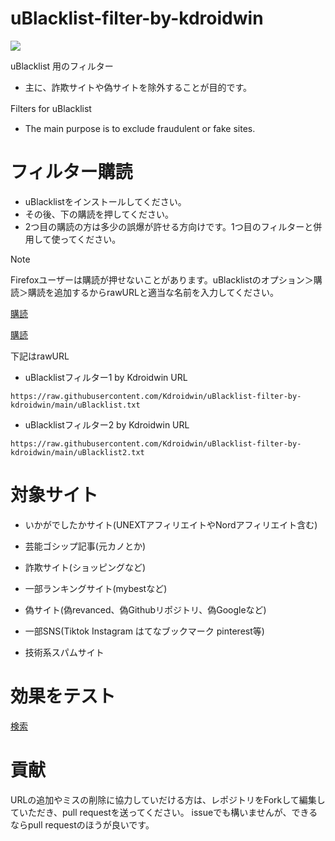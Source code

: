 # uBlacklist-filter-by-kdroidwin

<a alt="MIT License" href="https://kawakawaritsuki.mit-license.org/">
  <img src="https://img.shields.io/badge/license-MIT-blue.svg">
</a>


uBlacklist 用のフィルター　
- 主に、詐欺サイトや偽サイトを除外することが目的です。

Filters for uBlacklist　
- The main purpose is to exclude fraudulent or fake sites.

# フィルター購読

- uBlacklistをインストールしてください。
- その後、下の購読を押してください。
- 2つ目の購読の方は多少の誤爆が許せる方向けです。1つ目のフィルターと併用して使ってください。

> [!NOTE]
>Firefoxユーザーは購読が押せないことがあります。uBlacklistのオプション＞購読＞購読を追加するからrawURLと適当な名前を入力してください。


[購読](https://iorate.github.io/ublacklist/subscribe?name=uBlacklist-filter-by-kdroidwin&url=https%3A%2F%2Fraw.githubusercontent.com/Kdroidwin/uBlacklist-filter-by-kdroidwin/main/uBlacklist.txt)

[購読](https://iorate.github.io/ublacklist/subscribe?name=uBlacklist-filter-by-kdroidwin2&url=https%3A%2F%2Fraw.githubusercontent.com/Kdroidwin/uBlacklist-filter-by-kdroidwin/main/uBlacklist2.txt)


下記はrawURL
- uBlacklistフィルター1 by Kdroidwin URL
```
https://raw.githubusercontent.com/Kdroidwin/uBlacklist-filter-by-kdroidwin/main/uBlacklist.txt
```

- uBlacklistフィルター2 by Kdroidwin URL
```
https://raw.githubusercontent.com/Kdroidwin/uBlacklist-filter-by-kdroidwin/main/uBlacklist2.txt
```

# 対象サイト

- いかがでしたかサイト(UNEXTアフィリエイトやNordアフィリエイト含む)

- 芸能ゴシップ記事(元カノとか)

- 詐欺サイト(ショッピングなど)

- 一部ランキングサイト(mybestなど)

- 偽サイト(偽revanced、偽Githubリポジトリ、偽Googleなど)

- 一部SNS(Tiktok Instagram はてなブックマーク pinterest等)

- 技術系スパムサイト


# 効果をテスト

[検索](https://www.google.com/search?q=%E5%85%AC%E5%BC%8F+site%3Aonline+OR+site%3Acn+OR+site%3Ashop+OR+site%3Atop+OR+site%3Asite+OR+site%3Aapp+OR+site%3Acfd+OR+site%3Axyz+OR+site%3Ame+OR+site%3Ame+OR+site%3Aru+OR+site%3Auk+OR+site%3Apl+OR+site%3Aonline+OR+site%3Ashop&sca_upv=1#ip=1)


# 貢献

URLの追加やミスの削除に協力していだける方は、レポジトリをForkして編集していただき、pull requestを送ってください。
issueでも構いませんが、できるならpull requestのほうが良いです。
